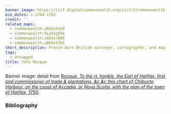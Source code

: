 ```yaml
---
banner_image: https://iiif.digitalcommonwealth.org/iiif/2/commonwealth:z603vt30s/535,948,2733,1294/full/0/default.jpg
bio_dates: c.1704-1762
credit: ''
related_maps:
  - commonwealth:z603vh430
  - commonwealth:9s161g59k
  - commonwealth:z603vr80k
  - commonwealth:z603vt291
short_description: French-born British surveyor, cartographer, and map seller
tags:
  - Untagged
title: John Rocque
---
```



<p>Banner image: detail from <a href="/maps/commonwealth:z603vt291">Rocque, </a><em><a href="/maps/commonwealth:z603vt291">To the rt. honble. the Earl of Halifax, first lord commissioner of trade &amp; plantations, &amp;c &amp;c this chart of Chibucto Harbour, on the coast of Accadia, or Nova Scotia, with the plan of the town of Halifax,</a></em><a href="/maps/commonwealth:z603vt291">&nbsp;1750</a>.</p>

### Bibliography



